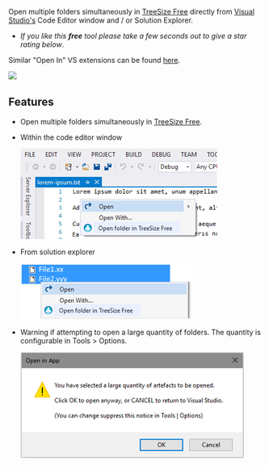 [ThirdPartyAppHomePage]: https://www.jam-software.com/treesize_free/

Open multiple folders simultaneously in [TreeSize Free][ThirdPartyAppHomePage] directly from [Visual Studio's][VisualStudioURL] Code Editor window and / or Solution Explorer.

- *If you like this ***free*** tool please take a few seconds out to give a star rating below*.

Similar "Open In" VS extensions can be found [here](https://marketplace.visualstudio.com/search?term=trevellick&target=VS&sortBy=Relevance).

[![][ThirdPartyAppOfficialLogo]][ThirdPartyAppHomePage]

## Features

- Open multiple folders simultaneously in [TreeSize Free][ThirdPartyAppHomePage].

- Within the code editor window

  ![](ReadMeScreenShot_CodeEditorWindow.png)

- From solution explorer

  ![](ReadMeScreenShot_ContextMenu.png)

- Warning if attempting to open a large quantity of folders. The quantity is configurable in Tools > Options.

  ![](../Generic_ReadMeScreenShot_WarningLargeQuantity.png)


[ThirdPartyAppOfficialLogo]: ThirdPartyLogo.png
[VisualStudioURL]: https://www.visualstudio.com/
